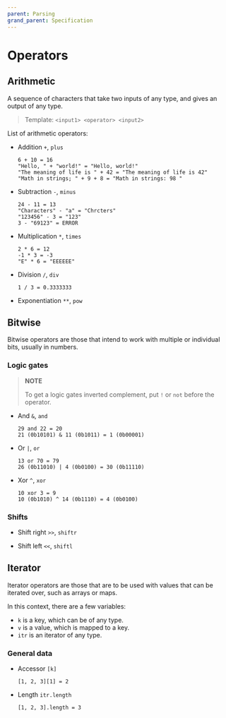 ```yaml
---
parent: Parsing
grand_parent: Specification
---
```


# Operators

## Arithmetic

A sequence of characters that take two inputs of any type,
and gives an output of any type.

> Template:
> ```<input1> <operator> <input2>```

List of arithmetic operators:

* Addition `+`, `plus`

  ```locke
  6 + 10 = 16
  "Hello, " + "world!" = "Hello, world!"
  "The meaning of life is " + 42 = "The meaning of life is 42"
  "Math in strings; " + 9 + 8 = "Math in strings: 98 "
  ```

* Subtraction `-`, `minus`

  ```locke
  24 - 11 = 13
  "Characters" - "a" = "Chrcters"
  "123456" - 3 = "123"
  3 - "69123" = ERROR
  ```

* Multiplication `*`, `times`

  ```locke
  2 * 6 = 12
  -1 * 3 = -3
  "E" * 6 = "EEEEEE"
  ```

* Division `/`, `div`

  ```locke
  1 / 3 = 0.3333333
  
  ```

* Exponentiation `**`, `pow`

## Bitwise

Bitwise operators are those that intend to work with multiple or individual bits, usually in numbers.

### Logic gates

>**NOTE**
>
>To get a logic gates inverted complement, put `!` or `not` before the operator.

* And `&`, `and`

  ```locke
  29 and 22 = 20
  21 (0b10101) & 11 (0b1011) = 1 (0b00001)
  ```

* Or `|`, `or`

  ```locke
  13 or 70 = 79
  26 (0b11010) | 4 (0b0100) = 30 (0b11110)
  ```

* Xor `^`, `xor`

  ```locke
  10 xor 3 = 9
  10 (0b1010) ^ 14 (0b1110) = 4 (0b0100)
  ```

### Shifts

* Shift right `>>`, `shiftr`

* Shift left `<<`, `shiftl`

## Iterator

Iterator operators are those that are to be used with values that can be iterated over, such as arrays or maps.

In this context, there are a few variables:

* `k` is a key, which can be of any type.
* `v` is a value, which is mapped to a key.
* `itr` is an iterator of any type.

### General data

* Accessor `[k]`

  ```locke
  [1, 2, 3][1] = 2
  ```

* Length `itr.length`

  ```locke
  [1, 2, 3].length = 3
  ```
